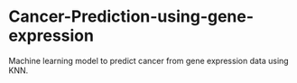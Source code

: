 # Cancer-Prediction-using-gene-expression
Machine learning model to predict cancer from gene expression data using KNN.
